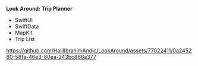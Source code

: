 **Look Around: Trip Planner**

- SwiftUI
- SwiftData
- MapKit
- Trip List

https://github.com/HalilIbrahimAndic/LookAround/assets/77022411/0a245280-58fa-46e3-80ea-243bc866a377


